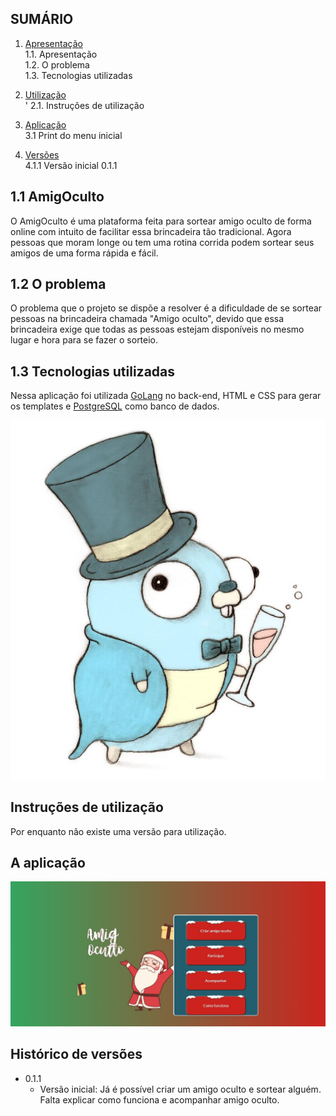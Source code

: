 ## SUMÁRIO

1. [Apresentação](#apresentacao "Apresentação") <br />
	1.1. Apresentação <br />
	1.2. O problema <br />
    1.3. Tecnologias utilizadas <br />

2. [Utilização](#utilização "Utilização") <br />
'	2.1. Instruções de utilização <br />

3. [Aplicação](#aplicação "A aplicação") <br />
	3.1 Print do menu inicial <br/>

4. [Versões](#versões "Histórico de versões" ) <br />
	4.1.1 Versão inicial 0.1.1





<a name="apresentacao"></a>

## 1.1 AmigOculto

O AmigOculto é uma plataforma feita para sortear amigo oculto de forma online com intuito de facilitar essa brincadeira tão tradicional. Agora pessoas que moram longe ou tem uma rotina corrida podem sortear seus amigos de uma forma rápida e fácil.

## 1.2 O problema

O problema que o projeto se dispõe a resolver é a dificuldade de se sortear pessoas na brincadeira chamada "Amigo oculto", devido que essa brincadeira exige que todas as pessoas estejam disponíveis no mesmo lugar e hora para se fazer o sorteio.

## 1.3 Tecnologias utilizadas

Nessa aplicação foi utilizada <a href="https://go.dev">GoLang</a> no back-end, HTML e CSS para gerar os templates e <a href="https://www.postgresql.org">PostgreSQL</a> como banco de dados.

![Gopher](public/images/Gopher.jpg "Gopher")

<a name="utilização"></a>

## Instruções de utilização

Por enquanto não existe uma versão para utilização.

<a name="aplicação"></a>

## A aplicação

![Print](public/images/Print.jpg "Print")

<a name="versões"></a>

## Histórico de versões

* 0.1.1
    * Versão inicial: Já é possível criar um amigo oculto e sortear alguém. Falta explicar como funciona e acompanhar amigo oculto.